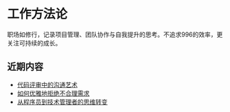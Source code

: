 # 工作方法论

职场如修行，记录项目管理、团队协作与自我提升的思考。不追求996的效率，更关注可持续的成长。

## 近期内容
- [代码评审中的沟通艺术](管理/代码评审.md)
- [如何优雅地拒绝不合理需求](协作/拒绝需求.md)
- [从程序员到技术管理者的思维转变](成长/管理转型.md)
